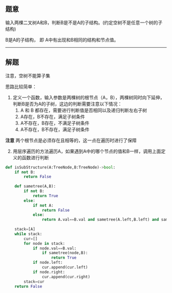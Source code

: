 ## 题意

输入两棵二叉树A和B，判断B是不是A的子结构。(约定空树不是任意一个树的子结构)

B是A的子结构， 即 A中有出现和B相同的结构和节点值。

---
## 解题

注意，空树不能算子集

思路比较简单：
1. 定义一个函数，输入参数是两棵树的根节点（A，B），两棵树同时向下延伸，判断B是否为A的子树，这边的判断需要注意以下情况：
	1. A 和 B 都存在，需要进行判断值是否相同以及递归判断左右子树
	2. A存在，B不存在，满足子树条件
	3. A不存在，B存在，不满足子树条件
	4. A不存在，B不存在，满足子树条件

**注意** 两个根节点是必须存在且相等的，这一点在遍历时进行了保障

2. 用层序遍历的方法遍历A，如果遇到A中的哪个节点的值和B一样，调用上面定义的函数进行判断

```python
def isSubStructure(A:TreeNode,B:TreeNode)->bool:
	if not B:
		return False
	
	def sametree(A,B):
		if not B:
			return True
		else:
			if not A:
				return False
			else:
				return A.val==B.val and sametree(A.left,B.left) and sametree(A.right,B.right)
	
	stack=[A]
	while stack:
		cur=[]
		for node in stack:
			if node.val==B.val:
				if sametree(node,B):
					return True
			if node.left:
				cur.append(cur.left)
			if node.right:
				cur.append(cur.right)
		stack=cur
	return False
```